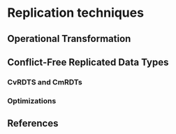 # Replication techniques

## Operational Transformation
## Conflict-Free Replicated Data Types
### CvRDTS and CmRDTs
### Optimizations
## References
